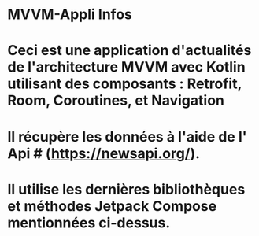 # MVVM-Appli Infos

# Ceci est une application d'actualités de l'architecture MVVM avec Kotlin utilisant des composants : Retrofit, Room, Coroutines, et Navigation

# Il récupère les données à l'aide  de l' Api # (https://newsapi.org/).

# Il utilise les dernières bibliothèques et méthodes Jetpack Compose mentionnées ci-dessus.